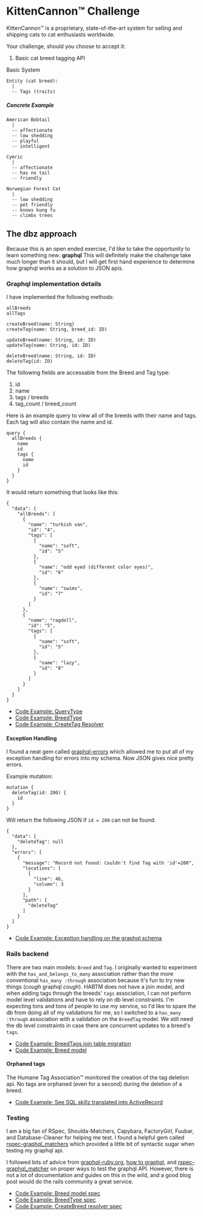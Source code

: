 # KittenCannon™ Challenge

KittenCannon™ is a proprietary, state-of-the-art system for selling and shipping
cats to cat enthusiasts worldwide.

Your challenge, should you choose to accept it:

1. Basic cat breed tagging API

Basic System

```
Entity (cat breed):
  |
  -- Tags (traits)
```

##### Concrete Example

```
American Bobtail
  |
  -- affectionate
  -- low shedding
  -- playful
  -- intelligent

Cymric
  |
  -- affectionate
  -- has no tail
  -- friendly

Norwegian Forest Cat
  |
  -- low shedding
  -- pet friendly
  -- knows kung fu
  -- climbs trees
```

## The dbz approach

Because this is an open ended exercise, I'd like to take the opportunity to learn something new: **graphql**
This will definitely make the challenge take much longer than it should, but I will get first hand experience to determine how graphql works as a solution to JSON apis.

### Graphql implementation details

I have implemented the following methods:

```
allBreeds
allTags

createBreed(name: String)
createTag(name: String, breed_id: ID)

updateBreed(name: String, id: ID)
updateTag(name: String, id: ID)

deleteBreed(name: String, id: ID)
deleteTag(id: ID)
```

The following fields are accessable from the Breed and Tag type:

1. id
1. name
1. tags / breeds
1. tag_count / breed_count

Here is an example query to view all of the breeds with their name and tags. Each tag will also contain the name and id.

```
query {
  allBreeds {
    name
    id
    tags {
      name
      id
    }
  }
}
```

It would return something that looks like this:
```
{
  "data": {
    "allBreeds": [
      {
        "name": "turkish van",
        "id": "4",
        "tags": [
          {
            "name": "soft",
            "id": "5"
          },
          {
            "name": "odd eyed (different color eyes)",
            "id": "6"
          },
          {
            "name": "swims",
            "id": "7"
          }
        ]
      },
      {
        "name": "ragdoll",
        "id": "5",
        "tags": [
          {
            "name": "soft",
            "id": "5"
          },
          {
            "name": "lazy",
            "id": "8"
          }
        ]
      }
    ]
  }
}
```

 - [Code Example: QueryType](/app/graphql/types/query_type.rb)
 - [Code Example: BreedType](/app/graphql/types/breed_type.rb)
 - [Code Example: CreateTag Resolver](/app/graphql/resolvers/create_tag.rb)

#### Exception Handling

I found a neat gem called [graphql-errors](https://github.com/exAspArk/graphql-errors) which allowed me to put all of my exception handling for errors into my schema.
Now JSON gives nice pretty errors.

Example mutation:

```
mutation {
  deleteTag(id: 200) {
    id
  }
}
```

Will return the following JSON if `id = 200` can not be found:

```
{
  "data": {
    "deleteTag": null
  },
  "errors": [
    {
      "message": "Record not found: Couldn't find Tag with 'id'=200",
      "locations": [
        {
          "line": 46,
          "column": 3
        }
      ],
      "path": [
        "deleteTag"
      ]
    }
  ]
}
```

 - [Code Example: Exception handling on the graphql schema](/app/graphql/catapault_schema.rb)

### Rails backend

There are two main models: `Breed` and `Tag`.
I originally wanted to experiment with the `has_and_belongs_to_many` association rather than the more conventional `has_many :through` association because it's fun to try new things (*cough* graphql *cough*).
HABTM does not have a join model, and when adding tags through the breeds' `tags` association, I can not perform model level validations and have to rely on db level constraints.
I'm expecting tons and tons of people to use my service, so I'd like to spare the db from doing all of my validations for me, so I switched to a `has_many :through` association with a validation on the `BreedTag` model.
We still need the db level constraints in case there are concurrent updates to a breed's `tags`.

 - [Code Example: BreedTags join table migration](/db/migrate/20171104171821_create_breed_tags.rb)
 - [Code Example: Breed model](/app/models/breed.rb)

#### Orphaned tags

The Humane Tag Association™ monitored the creation of the tag deletion api.
No tags are orphaned (even for a second) during the deletion of a breed.

 - [Code Example: See SQL skillz translated into ActiveRecord](/app/models/breed.rb#L17-L19)

### Testing

I am a big fan of RSpec, Shoulda-Matchers, Capybara, FactoryGirl, Fuubar, and Database-Cleaner for helping me test.
I found a helpful gem called [rspec-graphql_matchers](https://github.com/khamusa/rspec-graphql_matchers) which provided a little bit of syntactic sugar when testing my graphql api.

I followed bits of advice from [graphql-ruby.org](http://graphql-ruby.org/schema/testing.html), [how to graphql](https://github.com/howtographql/howtographql/blob/8614026b99e38dbf0a73aaecefd1f703efbedddf/content/backend/graphql-ruby/3-mutations.md#testing-with-unit-test), and [rspec-graphql_matcher](https://github.com/khamusa/rspec-graphql_matchers) on proper ways to test the graphql API.
However, there is not a lot of documentation and guides on this in the wild, and a good blog post would do the rails community a great service.

 - [Code Example: Breed model spec](/spec/models/breed_spec.rb)
 - [Code Example: BreedType spec](/spec/graphql/types/breed_type_spec.rb)
 - [Code Example: CreateBreed resolver spec](/spec/graphql/resolvers/create_breed_spec.rb)

